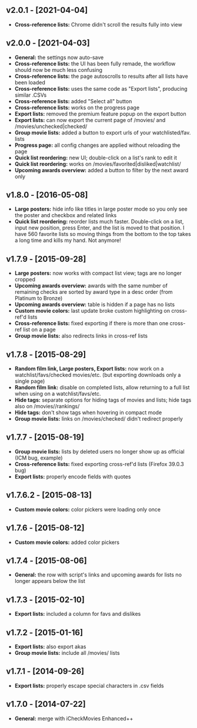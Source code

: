 ## v2.0.1 - [2021-04-04]
* **Cross-reference lists:** Chrome didn't scroll the results fully into view

## v2.0.0 - [2021-04-03]
* **General:** the settings now auto-save
* **Cross-reference lists:** the UI has been fully remade, the workflow should now be much less confusing
* **Cross-reference lists:** the page autoscrolls to results after all lists have been loaded
* **Cross-reference lists:** uses the same code as "Export lists", producing similar .CSVs
* **Cross-reference lists:** added "Select all" button
* **Cross-reference lists:** works on the progress page
* **Export lists:** removed the premium feature popup on the export button
* **Export lists:** can now export the current page of /movies/ and /movies/unchecked|checked/
* **Group movie lists:** added a button to export urls of your watchlisted/fav. lists
* **Progress page:** all config changes are applied without reloading the page
* **Quick list reordering:** new UI; double-click on a list's rank to edit it
* **Quick list reordering:** works on /movies/favorited|disliked|watchlist/
* **Upcoming awards overview:** added a button to filter by the next award only

## v1.8.0 - [2016-05-08]
* **Large posters:** hide info like titles in large poster mode so you only see the poster and checkbox and related links
* **Quick list reordering:** reorder lists much faster. Double-click on a list, input new position, press Enter, and the list is moved to that position. I have 560 favorite lists so moving things from the bottom to the top takes a long time and kills my hand. Not anymore!

## v1.7.9 - [2015-09-28]
* **Large posters:** now works with compact list view; tags are no longer cropped
* **Upcoming awards overview:** awards with the same number of remaining checks are sorted by award type in a desc order (from Platinum to Bronze)
* **Upcoming awards overview:** table is hidden if a page has no lists
* **Custom movie colors:** last update broke custom highlighting on cross-ref'd lists
* **Cross-reference lists:** fixed exporting if there is more than one cross-ref list on a page
* **Group movie lists:** also redirects links in cross-ref lists

## v1.7.8 - [2015-08-29]
* **Random film link, Large posters, Export lists:** now work on a watchlist/favs/checked movies/etc. (but exporting downloads only a single page)
* **Random film link:** disable on completed lists, allow returning to a full list when using on a watchlist/favs/etc.
* **Hide tags:** separate options for hiding tags of movies and lists; hide tags also on /movies/<movie-name>/rankings/
* **Hide tags:** don't show tags when hovering in compact mode
* **Group movie lists:** links on /movies/checked/ didn't redirect properly

## v1.7.7 - [2015-08-19]
* **Group movie lists:** lists by deleted users no longer show up as official (ICM bug, example)
* **Cross-reference lists:** fixed exporting cross-ref'd lists (Firefox 39.0.3 bug)
* **Export lists:** properly encode fields with quotes

## v1.7.6.2 - [2015-08-13]
* **Custom movie colors:** color pickers were loading only once

## v1.7.6 - [2015-08-12]
* **Custom movie colors:** added color pickers

## v1.7.4 - [2015-08-06]
* **General:** the row with script's links and upcoming awards for lists no longer appears below the list

## v1.7.3 - [2015-02-10]
* **Export lists:** included a column for favs and dislikes

## v1.7.2 - [2015-01-16]
* **Export lists:** also export akas
* **Group movie lists:** include all /movies/ lists

## v1.7.1 - [2014-09-26]
* **Export lists:** properly escape special characters in .csv fields

## v1.7.0 - [2014-07-22]
* **General:** merge with iCheckMovies Enhanced++
